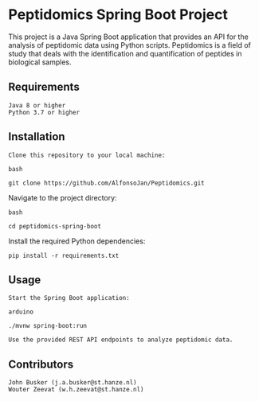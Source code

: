 # Peptidomics Spring Boot Project

This project is a Java Spring Boot application that provides an API for the analysis of peptidomic data using Python scripts. Peptidomics is a field of study that deals with the identification and quantification of peptides in biological samples.
## Requirements

    Java 8 or higher
    Python 3.7 or higher

## Installation

    Clone this repository to your local machine:

    bash

    git clone https://github.com/AlfonsoJan/Peptidomics.git

Navigate to the project directory:

    bash

    cd peptidomics-spring-boot

Install the required Python dependencies:

    pip install -r requirements.txt

## Usage

    Start the Spring Boot application:

    arduino

    ./mvnw spring-boot:run

    Use the provided REST API endpoints to analyze peptidomic data.

## Contributors

    John Busker (j.a.busker@st.hanze.nl)
    Wouter Zeevat (w.h.zeevat@st.hanze.nl)